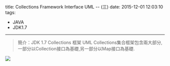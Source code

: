 title: Collections Framework Interface UML -- (三)
date: 2015-12-01 12:03:10
tags: 
- JAVA
- JDK1.7
---
> 簡介：JDK 1.7 Collections 框架 UML 
> Collections集合框架包含兩大部分,一部分以Collection接口為基礎,另一部分以Map接口為基礎.

<!--more-->  

<img src="/images/Collection_uml.png"  />
